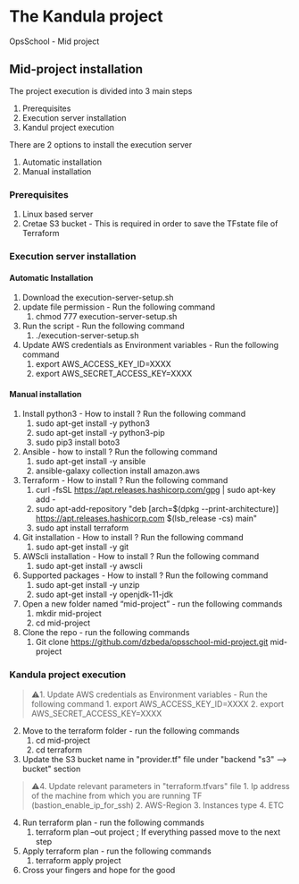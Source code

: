 # The Kandula project #
  OpsSchool - Mid project 


## Mid-project installation ##
The project execution is divided into 3 main steps

1. Prerequisites
2. Execution server installation  
3. Kandul project execution  


There are 2 options to install the execution server 
1. Automatic installation
2. Manual installation 

### Prerequisites ###
1. Linux based server
2. Cretae S3 bucket - This is required in order to save the TFstate file of Terraform

### Execution server installation ###

#### Automatic Installation ####

1. Download the execution-server-setup.sh
2. update file permission - Run the following command
    1. chmod 777 execution-server-setup.sh
3. Run the script - Run the following command
    1. ./execution-server-setup.sh
4. Update AWS credentials as Environment variables - Run the following command
    1. export AWS_ACCESS_KEY_ID=XXXX
    2. export AWS_SECRET_ACCESS_KEY=XXXX 


#### Manual installation ####

1. Install python3 - How to install ? Run the following command
    1. sudo apt-get install -y python3
    2. sudo apt-get install -y python3-pip
    3. sudo pip3 install boto3
2. Ansible - how to install ? Run the following command
    1. sudo apt-get install -y ansible
    2. ansible-galaxy collection install amazon.aws
3. Terraform - How to install ? Run the following command
    1.  curl -fsSL https://apt.releases.hashicorp.com/gpg | sudo apt-key add -
    2. sudo apt-add-repository "deb [arch=$(dpkg --print-architecture)] https://apt.releases.hashicorp.com $(lsb_release -cs) main"
    3. sudo apt install terraform
4. Git installation - How to install ? Run the following command
    1.  sudo apt-get install -y git
5. AWScli installation - How to install ? Run the following command
    1. sudo apt-get install -y awscli
6. Supported packages - How to install ? Run the following command
    1. sudo apt-get install -y unzip
    2. sudo apt-get install -y openjdk-11-jdk
7. Open a new folder named “mid-project”  - run the following commands 
    1. mkdir mid-project
    2. cd mid-project
8. Clone the repo - run the following commands 
    1. Git clone https://github.com/dzbeda/opsschool-mid-project.git mid-project


### Kandula project execution ###
> :warning:1. Update AWS credentials as Environment variables - Run the following command
               1. export AWS_ACCESS_KEY_ID=XXXX
               2. export AWS_SECRET_ACCESS_KEY=XXXX 
2. Move to the terraform folder - run the following commands 
    1. cd mid-project
    2. cd terraform 
3. Update the S3 bucket name in "provider.tf" file under "backend "s3" --> bucket" section
> :warning:4. Update relevant parameters in "terraform.tfvars" file
    1. Ip address of the machine from which you are running TF (bastion_enable_ip_for_ssh)
    2. AWS-Region
    3. Instances type
    4. ETC
4. Run terraform plan - run the following commands 
    1. terraform plan –out project ; If everything passed move to the next step
5. Apply terraform plan - run the following commands    
    1. terraform apply project 
6. Cross your fingers and hope for the good
